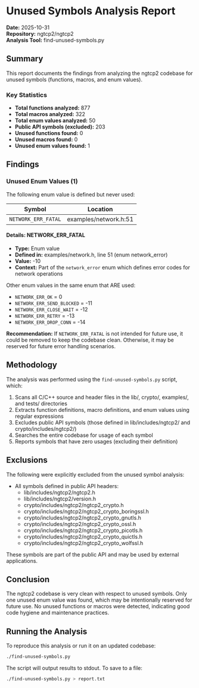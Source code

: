 # Unused Symbols Analysis Report

**Date:** 2025-10-31  
**Repository:** ngtcp2/ngtcp2  
**Analysis Tool:** find-unused-symbols.py

## Summary

This report documents the findings from analyzing the ngtcp2 codebase for unused symbols (functions, macros, and enum values).

### Key Statistics

- **Total functions analyzed:** 877
- **Total macros analyzed:** 322
- **Total enum values analyzed:** 50
- **Public API symbols (excluded):** 203
- **Unused functions found:** 0
- **Unused macros found:** 0
- **Unused enum values found:** 1

## Findings

### Unused Enum Values (1)

The following enum value is defined but never used:

| Symbol | Location |
|--------|----------|
| `NETWORK_ERR_FATAL` | examples/network.h:51 |

#### Details: NETWORK_ERR_FATAL

- **Type:** Enum value
- **Defined in:** examples/network.h, line 51 (enum network_error)
- **Value:** -10
- **Context:** Part of the `network_error` enum which defines error codes for network operations

Other enum values in the same enum that ARE used:
- `NETWORK_ERR_OK` = 0
- `NETWORK_ERR_SEND_BLOCKED` = -11
- `NETWORK_ERR_CLOSE_WAIT` = -12
- `NETWORK_ERR_RETRY` = -13
- `NETWORK_ERR_DROP_CONN` = -14

**Recommendation:** If `NETWORK_ERR_FATAL` is not intended for future use, it could be removed to keep the codebase clean. Otherwise, it may be reserved for future error handling scenarios.

## Methodology

The analysis was performed using the `find-unused-symbols.py` script, which:

1. Scans all C/C++ source and header files in the lib/, crypto/, examples/, and tests/ directories
2. Extracts function definitions, macro definitions, and enum values using regular expressions
3. Excludes public API symbols (those defined in lib/includes/ngtcp2/ and crypto/includes/ngtcp2/)
4. Searches the entire codebase for usage of each symbol
5. Reports symbols that have zero usages (excluding their definition)

## Exclusions

The following were explicitly excluded from the unused symbol analysis:

- All symbols defined in public API headers:
  - lib/includes/ngtcp2/ngtcp2.h
  - lib/includes/ngtcp2/version.h
  - crypto/includes/ngtcp2/ngtcp2_crypto.h
  - crypto/includes/ngtcp2/ngtcp2_crypto_boringssl.h
  - crypto/includes/ngtcp2/ngtcp2_crypto_gnutls.h
  - crypto/includes/ngtcp2/ngtcp2_crypto_ossl.h
  - crypto/includes/ngtcp2/ngtcp2_crypto_picotls.h
  - crypto/includes/ngtcp2/ngtcp2_crypto_quictls.h
  - crypto/includes/ngtcp2/ngtcp2_crypto_wolfssl.h

These symbols are part of the public API and may be used by external applications.

## Conclusion

The ngtcp2 codebase is very clean with respect to unused symbols. Only one unused enum value was found, which may be intentionally reserved for future use. No unused functions or macros were detected, indicating good code hygiene and maintenance practices.

## Running the Analysis

To reproduce this analysis or run it on an updated codebase:

```bash
./find-unused-symbols.py
```

The script will output results to stdout. To save to a file:

```bash
./find-unused-symbols.py > report.txt
```
